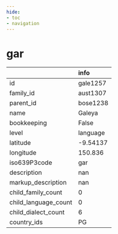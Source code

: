```yaml
---
hide:
- toc
- navigation
---
```

# gar
|                      | info     |
|:---------------------|:---------|
| id                   | gale1257 |
| family_id            | aust1307 |
| parent_id            | bose1238 |
| name                 | Galeya   |
| bookkeeping          | False    |
| level                | language |
| latitude             | -9.54137 |
| longitude            | 150.836  |
| iso639P3code         | gar      |
| description          | nan      |
| markup_description   | nan      |
| child_family_count   | 0        |
| child_language_count | 0        |
| child_dialect_count  | 6        |
| country_ids          | PG       |